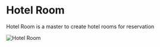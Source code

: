 <!-- add-breadcrumbs -->
# Hotel Room

Hotel Room is a master to create hotel rooms for reservation

<img class="screenshot" alt="Hotel Room" src="/docs/v13/assets/img/hotels/hotel-room.png">
